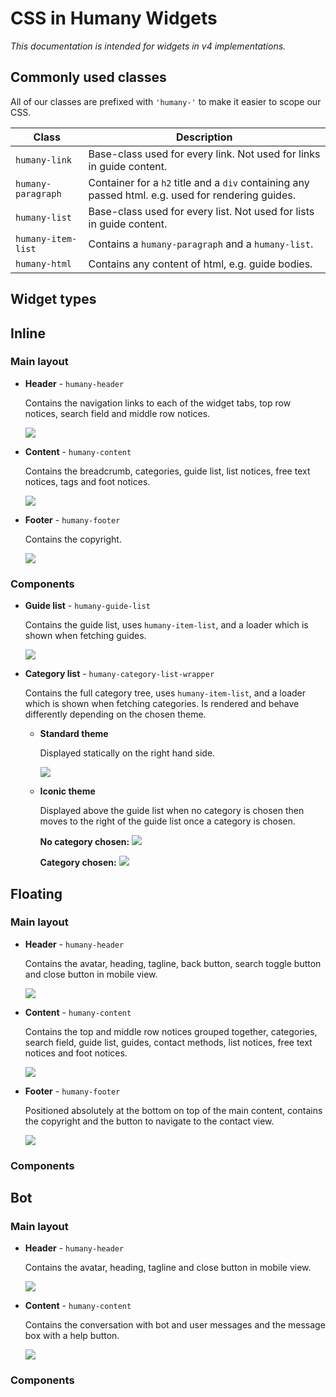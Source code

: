 # CSS in Humany Widgets
*This documentation is intended for widgets in v4 implementations.*

## Commonly used classes
All of our classes are prefixed with `'humany-'` to make it easier to scope our CSS.

Class | Description
------|------------
`humany-link`|Base-class used for every link. Not used for links in guide content.
`humany-paragraph`|Container for a `h2` title and a `div` containing any passed html. e.g. used for rendering guides.
`humany-list`|Base-class used for every list. Not used for lists in guide content.
`humany-item-list`|Contains a `humany-paragraph` and a `humany-list`.
`humany-html`|Contains any content of html, e.g. guide bodies.


## Widget types

## Inline
### Main layout

- **Header** - `humany-header`

    Contains the navigation links to each of the widget tabs, top row notices, search field and middle row notices.

    ![](inline-header.png)
  
- **Content** - `humany-content`

    Contains the breadcrumb, categories, guide list, list notices, free text notices, tags and foot notices.

    ![](inline-content.png)

- **Footer** - `humany-footer`

    Contains the copyright.

    ![](inline-footer.png)

### Components

- **Guide list** - `humany-guide-list`

    Contains the guide list, uses `humany-item-list`, and a loader which is shown when fetching guides.

    ![](inline-guide-list.png)
- **Category list** - `humany-category-list-wrapper`

    Contains the full category tree, uses `humany-item-list`, and a loader which is shown when fetching categories. Is rendered and behave differently depending on the chosen theme.

    - **Standard theme**
    
      Displayed statically on the right hand side.

      ![](inline-category-list-standard.png)

      
    - **Iconic theme**
    
      Displayed above the guide list when no category is chosen then moves to the right of the guide list once a category is chosen.

      **No category chosen:**
      ![](inline-category-list-iconic.png)
      
      **Category chosen:**
      ![](inline-category-list-iconic-category-chosen.png)


## Floating
### Main layout
- **Header** - `humany-header`

    Contains the avatar, heading, tagline, back button, search toggle button and close button in mobile view.

    ![](floating-header.png)

- **Content** - `humany-content`

    Contains the top and middle row notices grouped together, categories, search field, guide list, guides, contact methods, list notices, free text notices and foot notices.

    ![](floating-content.png)

- **Footer** - `humany-footer`

    Positioned absolutely at the bottom on top of the main content, contains the copyright and the button to navigate to the contact view.

    ![](floating-footer.png)

### Components

## Bot
### Main layout
- **Header** - `humany-header`

    Contains the avatar, heading, tagline and close button in mobile view.
  
    ![](bot-header.png)

- **Content** - `humany-content`

    Contains the conversation with bot and user messages and the message box with a help button.
  
    ![](bot-content.png)
### Components